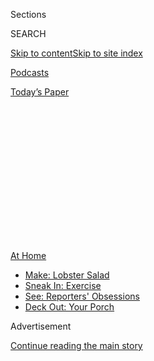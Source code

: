 <div id="app">

<div>

<div>

<div>

<div class="NYTAppHideMasthead css-1q2w90k e1suatyy0">

<div class="section css-ui9rw0 e1suatyy2">

<div class="css-eph4ug er09x8g0">

<div class="css-6n7j50">

</div>

<span class="css-1dv1kvn">Sections</span>

<div class="css-10488qs">

<span class="css-1dv1kvn">SEARCH</span>

</div>

[Skip to content](#site-content)[Skip to site
index](#site-index)

</div>

<div id="masthead-section-label" class="css-1wr3we4 eaxe0e00">

[Podcasts](https://www.nytimes3xbfgragh.onion/spotlight/podcasts)

</div>

<div class="css-10698na e1huz5gh0">

</div>

</div>

<div id="masthead-bar-one" class="section hasLinks css-15hmgas e1csuq9d3">

<div class="css-uqyvli e1csuq9d0">

</div>

<div class="css-1uqjmks e1csuq9d1">

</div>

<div class="css-9e9ivx">

[](https://myaccount.nytimes3xbfgragh.onion/auth/login?response_type=cookie&client_id=vi)

</div>

<div class="css-1bvtpon e1csuq9d2">

[Today’s
Paper](https://www.nytimes3xbfgragh.onion/section/todayspaper)

</div>

</div>

</div>

</div>

<div data-aria-hidden="false">

<div id="site-content" data-role="main">

<div>

<div class="css-1aor85t" style="opacity:0.000000001;z-index:-1;visibility:hidden">

<div class="css-1hqnpie">

<div class="css-epjblv">

<span class="css-17xtcya">[Podcasts](/spotlight/podcasts)</span><span class="css-x15j1o">|</span><span class="css-fwqvlz">Episode
Three: ‘This Is Our School, How Dare
You?’</span>

</div>

<div class="css-k008qs">

<div class="css-1iwv8en">

<span class="css-18z7m18"></span>

<div>

</div>

</div>

<span class="css-1n6z4y">https://nyti.ms/2Dm4RcM</span>

<div class="css-1705lsu">

<div class="css-4xjgmj">

<div class="css-4skfbu" data-role="toolbar" data-aria-label="Social Media Share buttons, Save button, and Comments Panel with current comment count" data-testid="share-tools">

  - 
  - 
  - 
  - 
    
    <div class="css-6n7j50">
    
    </div>

  - 

</div>

</div>

</div>

</div>

</div>

</div>

<div class="css-13pd83m">

<div id="NYT_TOP_BANNER_REGION">

<div>

<div id="maps-athome-menu" class="section css-l08pwh interactive-content interactive-size-medium">

<div class="css-17ih8de interactive-body">

<div class="at-home-nav__innerContainer">

<div class="at-home-nav__title">

[At
Home](https://www.nytimes3xbfgragh.onion/spotlight/at-home?action=click&pgtype=Article&state=default&region=TOP_BANNER&context=at_home_menu)

</div>

  - [Make: Lobster
    Salad](https://www.nytimes3xbfgragh.onion/2020/08/14/dining/lobster-salad-recipe.html?action=click&pgtype=Article&state=default&region=TOP_BANNER&context=at_home_menu)
  - [Sneak In:
    Exercise](https://www.nytimes3xbfgragh.onion/2020/08/15/at-home/coronavirus-at-home-quick-exercises.html?action=click&pgtype=Article&state=default&region=TOP_BANNER&context=at_home_menu)
  - [See: Reporters'
    Obsessions](https://www.nytimes3xbfgragh.onion/interactive/2020/at-home/even-more-reporters-editors-diaries-lists-recommendations.html?action=click&pgtype=Article&state=default&region=TOP_BANNER&context=at_home_menu)
  - [Deck Out: Your
    Porch](https://www.nytimes3xbfgragh.onion/2020/08/15/at-home/coronavirus-fall-patio-furniture.html?action=click&pgtype=Article&state=default&region=TOP_BANNER&context=at_home_menu)

</div>

</div>

</div>

</div>

</div>

</div>

<div id="top-wrapper" class="css-1sy8kpn">

<div id="top-slug" class="css-l9onyx">

Advertisement

</div>

[Continue reading the main
story](#after-top)

<div class="ad top-wrapper" style="text-align:center;height:100%;display:block;min-height:250px">

<div id="top" class="place-ad" data-position="top" data-size-key="top">

</div>

</div>

<div id="after-top">

</div>

</div>

<div>

<div class="css-1g7y0i5 e1drnplw0">

<div class="css-1ceswkc e1drnplw1">

</div>

<div class="css-f2fzwx e1drnplw2">

<div data-aria-labelledby="modal-title" data-role="region">

<div id="modal-title" class="css-mln36k">

transcript

</div>

<div class="css-pbq7ev">

</div>

<span>Back to Nice White
Parents</span>

<div class="css-f6lhej">

<div class="css-1ialerq">

<div class="css-1701swk">

bars

</div>

<div>

<div class="css-1t7yl1y">

0:00/46:55

</div>

<div class="css-og85jy">

\-46:55

</div>

</div>

</div>

</div>

<div class="css-15fbio0">

<div class="css-1p4nyns">

transcript

## Episode Three: ‘This Is Our School, How Dare You?’

### Reported by Chana Joffe-Walt; produced by Julie Snyder; edited by Sarah Koenig, Neil Drumming and Ira Glass; editorial consulting by Eve L. Ewing and Rachel Lissy; and sound mix by Stowe Nelson

#### How white parents can shape a school, even when they aren’t there.

Thursday, August 6th, 2020

</div>

  - announcer  
    “Nice White Parents” is brought to you by Serial Productions, a New
    York Times Company.

chana joffe-walt

I.S. 293 opened in 1968. Renee Flowers was part of the first generation
of students to walk in the door.

renee flowers

And you’re talking about the building on Court Street. I went to school
there. It was nice. And it was brand new. It was nice.

  - chana joffe-walt  
    Were you nervous about going?

  - renee flowers  
    Because all your friends — all your friends from the neighborhood
    was there.

chana joffe-walt

The Gowanus neighborhood where Renee grew up, and still lives — the
housing project’s three blocks away from the school. Renee went to I.S.
293, graduated. And she kept going back to the building to play
handball, to vote, to attend graduations. Renee coaches the neighborhood
drill team, and they’d perform at the school. For years, she’d regularly
go watch the basketball tournament. Renee is in her 60s. She’s just
retired from the post office. The school has been a fixture for most of
her life. She knows every part of the building.

  - renee flowers  
    Actually, if you go in on the Baltic Street entrance, the school
    safety sitting. Then when you walk actually into the building, the
    auditorium is right to your right.

chana joffe-walt

As we we’re talking, she closes her eyes. She can see it.

  - renee flowers  
    Walk up a little more and turn left. And another left, the gym is
    right there. I know exactly where everything is — the cafeteria —

chana joffe-walt

Renee has this stack of old I.S. 293 yearbooks in her apartment — even
the years she wasn’t a student there.

She’ll take the yearbooks out for Gowanus Old Timers Day every August.
Renee is Black. She has never wondered why I.S. 293 is located on Court
Street; why they all had to walk to the edge of the white neighborhood
to get to school. She never heard about the battle over where the
building would be located or the white parents who wanted a fringe
school. Renee just knew the school was theirs. Imani Gayle Gillison told
me the same thing — 293 was ours.

  - imani gayle gillison  
    White folks were going to 29 or somewhere else. I don’t where they
    went really, but they weren’t even at 293. So we didn’t even see
    them.

chana joffe-walt

Imani was very eager to talk about 293, which I found charming because
she didn’t even go there. She says she was one of the only Gowanus kids
whose parents entered a Catholic school, and she’s never forgotten it.
She was so jealous of her brothers, all her friends at I.S. 293. They
called it I.S. or Nathan Hale Junior High School. The kids would all
walk home together in a big group. And Imani remembers seeing them in
their green Nathan Hale sweaters, hearing them sing the Nathan Hale
school song.

  - imani gayle gillison  
    There was a pride in their school. They would sometimes be singing
    it on the way home and stuff.

  - chana joffe-walt  
    Really?

  - imani gayle gillison  
    Yeah.

  - chana joffe-walt  
    Little 10-year-old boys?

  - imani gayle gillison  
    \[LAUGHS\] Yeah, really. That was their anthem. (SINGING) in the
    Continental Army was a soldier of renown. Nathan Hale, his name was
    known to be. He was captured by the British in a lone, lone England
    town, so he died for his own country. So he died for his own country
    to keep his —

chana joffe-walt

From Serial Productions, I’m Chana Joffe-Walt. This is “Nice White
Parents.” We’re telling the story of one public school building to see
if it’s possible to create a school that is equal and integrated. This
episode — what if we dropped the integrated part?

\[music\]

I was talking to an academic recently, a sociologist and writer who
studies education, a Black woman named Eve Ewing. I was telling her what
I was working on. And at some point in the conversation, she asked me,
why are you so obsessed with integration? It threw me. I guess I’m
obsessed with integration because it feels like an obvious goal. It’s
the best way to equalize schools, empirically in terms of test scores
and outcomes. But also, segregation is antithetical to the American
promise — life, liberty. Segregation is anathema to all of that. It’s
caste. But after seeing what happened at SIS, the year the new white
families came in, and after learning about how the school was founded on
a false ideal of integration, how unreliable white families were, how
they paid no attention to the actual voices and needs of families of
color, I don’t know. Why expend energy chasing white people who don’t
actually want to participate or don’t even show up? Maybe it’s better to
set aside integration entirely and focus instead on the kids who do show
up. For decades after it opened, I.S. 293 was largely a segregated
school. There weren’t any white parents pushing their wispy ideas of
integration. The school was pretty much left alone. I’d seen what
happens when nice white parents came inside the building. Was it better
when they stayed out?

To start, I should say that I.S. 293 was not an experiment in Black
self-governance. There were schools like that opening all over the
country — schools founded on the premise that you didn’t need white
families to get a good education. Integration was not the answer. These
schools focused on Black power. They developed afrocentric curricula and
insisted on people of color in leadership positions. I.S. 293 was not
that. It was a pretty average 1970s public school. The principal was
white. The teachers were almost all white. The local community school
board, also white. The kids were Black and brown. There were always some
white kids at 293, but they were a small minority. I wanted to know —
was I.S. 293 a good school back then? There wasn’t much in the official
record — some math and writing scores that weren’t great. But aside from
that, there was curiously little written about the school. Most schools
show up here and there in the archive or in news reports — not 293.
which could mean everything was going just fine. Or it could mean the
school was falling apart. I found names of some I.S. 293 alumni in
Renee’s yearbooks.

  - chana joffe-walt  
    Was it a good school?

  - speaker  
    I don’t really remember. I think I was one of the first ones to wear
    pants.

  - chana joffe-walt  
    You were one of the first girls to wear pants?

  - speaker  
    Yeah, underneath a skirt. \[LAUGHTER\]

chana joffe-walt

The pants have nothing to do with how the school was. It’s just what she
members of this time in her life. She wanted to wear pants. I had a lot
of conversations like this. People had fond memories of I.S. 293. People
had sad memories. But mostly, they had very specific memories.

  - rspeaker  
    Jomar Brandon — yeah, he was like the basketball superstar back
    then. I just thought he was the cutest thing ever.

chana joffe-walt

I heard about the song that was on repeat the summer before 7th grade,
the lighting in the basement, Mr. Barringer, the scary dean, whom
everyone called big head Barringer. One I.S. 293 graduate told me what
she remembered was a teacher who used her long nails to eat pumpkin
seeds in class. I met Sheila Saunders at a barbecue by the Gowanus
Houses. She went to 293, so did all of her siblings, friends, nearly
everyone else at this barbecue.

  - chana joffe-walt  
    Was 293 a good school?

  - sheila saunders  
    293 was — I would say it was good because I had nothing to compare
    it to. That was the local school that we had to go to. So what do we
    use to rate it?

chana joffe-walt

Was I.S. 293 a good school during this period of time? The more I asked
it, I recognized what a modern-day question that is. This is the way we
talk about public schools now — good schools and bad schools. At I.S.
293, there was no school choice. Every neighborhood was zoned to its
designated middle school. Apart from the white families, most everyone
from the community was there — middle class, working class, poor kids,
Black kids, hispanic, dorky, goofy, arty kids. Everyone went. I.S. 293
wasn’t good or bad; it was just school. And then something happened at
I.S. 293. When I was looking through the Board of Ed archives, the year
1984 stood out. It’s the year I.S. 293 starts showing up in the records.
That year, a few parents from the school began asking the district
superintendent for an investigation into the local community school
board. One person, writing on behalf of the 293 Parent Association,
suggests an investigation is critical because the board is planning in
secret to harm the school. The board, this person says, is, quote,
“controlled by people who are out for the real estate interest and
have little regard for minorities.” Another parent writes, they’re
unhappy with the local school board because it has, quote, “ceased to
act in the best interest of our children.” I couldn’t really understand
from the archive exactly what these parents we’re talking about. The
first person I thought to ask was Dolores Hadden Smith. So many 293
alumni mentioned Ms. Smith. Ms. Smith worked at 293 longer than anyone
else I talked to — 42 years.

  - dolores hadden smith  
    Everybody’s name — I knew everybody’s name. They said, Ms. Smith was
    my teacher. And the kids — in the projects would say, Ms. Smith was
    everybody’s teacher. I know them by name. I have their addresses.

chana joffe-walt

She grew up in the neighborhood. Her mom worked at the school, her
sister, her brother.

  - dolores hadden smith  
    I called their parents right from the classroom. Our community, we
    were like one big family.

chana joffe-walt

Ms. Smith told me everything was fine. And then in the ‘80s, they
started messing with us, started messing with who they sent to our
school.

  - dolores hadden smith  
    I can’t say why. It’s just that you noticed it. It was blatant. You
    could see it for yourself. Nobody had to tell you that.

  - chana joffe-walt  
    How could you see it? What made it possible?

  - dolores hadden smith  
    Because the children they were putting in there were
    lower-functioning children. They weren’t at the top, the creme de la
    creme. They wasn’t those children anymore.

chana joffe-walt

There’s a local news article from 1987 where the principal of 293 says
the same thing. He accuses the district of, quote, “skimming off the
high-achieving students from his school,” specifically poaching white
students. Ms. Smith says that just started disappearing.

  - dolores hadden smith  
    And they were offered, behind the curtain, other options that you
    could go to the places that maybe some of the other children weren’t
    afforded the chance to go.

  - chana joffe-walt  
    So there would be options for white kids that seemed like they were
    happening in —

  - dolores hayden-smith  
    Well, I know they offered some of the children positions that they
    could take, as opposed to come into our building. I know the
    Caucasian kids were offered other things. They started encouraging
    them to go other places, as opposed to coming to our school. And
    they’re behind closed doors. And they never come out and just say
    it.

\[music\]

chana joffe-walt

OK. So there was something happening behind closed doors, and the local
community school board was part of it. I took these claims to Norm
Fruchter. He was on the local school board around this time; although, I
figured it was unlikely he’d say, why, yes, we did have a secret plot to
steal 293’s high-achievers and white kids. And yet, that is basically
what he said.

  - norm fruchter  
    There was a lot of trepidation, particularly at the middle school
    level, as to whether white parents would stay.

chana joffe-walt

Norm says white parents had left his district in the 1970s. They left
the public schools entirely or moved out of the city. Black families
were also leaving in large numbers, but the school board was completely
preoccupied by the white flight. Norm says board members saw a decline
in white students as a serious threat.

  - norm fruchter  
    They equated that with school quality. If you lost white students,
    your achievement levels would go down, right? Your schools would be
    less attractive places for teachers to come into because when they
    thought teachers, they thought white teachers and a whole bunch of
    spillover effects would happen — what the graduation rates would
    look like.

chana joffe-walt

Their solution? A gifted program.

  - norm fruchter  
    The district started the program explicitly to maintain a white
    population.

  - chana joffe-walt  
    That was the explicit goal?

  - norm fruchter  
    That was explicit because the unspoken assumption of the
    administration in our district and every district was that if you
    had a gifted program, it would attract white parents.

chana joffe-walt

To get into gifted programs, you had to take a test. Gifted kids would
be taught in separate classrooms. They opened gifted programs in select
elementary schools. And a new gifted program opened in a different
middle school, a school called M.S. 51. This is part of what the people
at I.S. 293 were seeing. Their strongest students were being siphoned
off. White parents, even when they were not inside 293, were beginning
to change the school.

  - norm fruchter  
    Because what you were creating was a predominantly white track
    within the schools, and their kids would get in, no matter what kind
    of testing you used.

\[music\]

Parents who were committed to getting their kids in the gifted program
could do it.

  - chana joffe-walt  
    White parents?

  - norm fruchter  
    Yeah.

  - chana joffe-walt  
    And what about non-white parents who were committed to getting their
    kids into the gifted program?

  - norm fruchter  
    Well, what you had to also deal with there was a fair amount of bias
    in the testing administration.

chana joffe-walt

Norm says there were kids of color who were clearly qualified, but were
not in the gifted program. And he says this was because the questions
were biased, and the people administering the tests were sometimes
biased. He also says parents were hiring their own psychologists to test
their children and paying for test prep. But also, there was another
reason Black and Latino kids were not in the gifted program.

  - nadine jackson  
    I was a nerd — yes. I was an honor student.

chana joffe-walt

Nadine Jackson might have been one of those kids who would have
qualified as gifted. She was a student at I.S. 293, a Black kid from the
Gowanus Projects.

  - nadine jackson  
    I was never absent — math honor roll all the time. I was on the
    dean’s list. I mean, I was that nerdy child. I’ve always wanted to
    be a professional. I’ve always wanted to be someone of importance.

  - chana joffe-walt  
    You’ve always wanted to be someone of importance?

  - nadine jackson  
    Always, always. I wanted to be an actress or a teacher.

chana joffe-walt

Nadine was not kept out of the gifted program because of bias or lack of
test prep. She simply had never heard of the program. She went to the
school everyone else went to. She started seventh grade at I.S. 293 in
1993. And Nadine was eager to jump in — ready to be delivered to
importance with hard work which she put in. Nadine studied computer
technology. She played first clarinet in the band. She played Whitney
Houston, “I Have Nothing” on clarinet over and over. In her first year,
the I.S. 293 band went to perform at another middle school nearby — M.S.
51, the school with the gifted program. When Nadine arrived there, she
walked right into an experience a lot of kids have when they leave their
school and enter a world of wealthier kids.

  - nadine jackson  
    We were amazed at just the way they operate was completely
    different. They had a huge orchestra there. We had a small one here.
    And we were just amazed how they would just outshine us. I mean,
    they have better resources. They have better equipment. They have
    better instruments. Everything was top-notch. And us, it was more
    like second-class hand me downs.

chana joffe-walt

M.S. 51 and I.S. 293 were in the same school district. They were
governed by the same local community school board, and they were a mile
and half away from each other. When I asked Nadine the same question I
had asked previous graduates of I.S. 293, what was the school like, she
described the feeling of being trapped. She told me, it was normal at
293 to have 42 kids in a class. She said teachers came and went
frequently in the middle of the school year. She had six or seven social
studies teachers in one year. I was skeptical about the numbers, but I
looked into it. And all of this seems entirely plausible for those
years. There was a recession. School budgets were decimated. In 1991,
New York City proposed 250 million dollars in educational spending cuts.
In 1992, 600 million. School programs are being cut mid-year; class
sizes ballooned; teachers were moved around, a lot. At the same time,
Nadine’s district was supporting gifted programs, bussing white kids out
of their zoned schools, hiring separate teachers, administering special
tests, running an entirely separate educational track. At M.S. 51, the
gifted middle school, there were not 40 plus kids in a class; there were
30. The school was written up in a book from the 1990s called “New York
City’s Best Public Middle Schools.” It describes the school’s leaders as
masters at developing faculty, talent and enthusiasm. The M.S. 51
principal is quoted saying, “when we started the gifted program, we got
parents who were more involved, more inquisitive.” He then goes on to
say, “the gifted program shifted his whole educational approach. It made
him recognize that children in early adolescence need close contact with
nurturing adults.” And he began to hire teachers who he saw as, quote,
“warm and comforting.” I.S. 293 and M.S. 51 were both public middle
schools. But that day she visited M.S. 51, Nadine felt like this school
— this is the school that’s preparing kids to be someone of
importance.

  - nadine jackson  
    The education system is better.
    
    The way they talked is different. They were so smart. The children
    there, they were taking their Regents at a very early stage.

chana joffe-walt

Regents are state tests kids normally take in high school.

  - nadine jackson  
    Then it’s like, oh, my goodness, the way that students carry
    themselves was different, as if they knew something that we didn’t
    know. Like, they had a secret we didn’t know of. And when were we
    going to find out?

chana joffe-walt

After Nadine’s out at M.S. 51, she says it made her see her own school
differently. I.S. 293, to her, looked like a school for chumps.

  - nadine jackson  
    This is where we all went. That’s what we knew. That’s what our
    parents knew. It really makes you wonder, do we even have a chance?
    You’re tying to figure out who you are. How do I fit in to society?
    Where do I put myself? That was hard. It made me feel dumb in a
    sense. I didn’t know anything.

chana joffe-walt

In the 1980s when the district started grading specialized programs at
other schools, I.S. 293 parents fought back. But Norm Fruchter, the
school board member, told me once the gifted programs were in place,
they were there to stay. The board was serving a constituency of white
parents who believed their kids deserved a program to serve their unique
needs. And he says, those parents wielded tremendous power.

  - norm fruchter  
    There were huge pitch fights in the school board meetings whenever
    we put a resolution on the agenda to change the gifted program. They
    could mobilize 500 people for a meeting. So you could fill an
    elementary school auditorium with gifted program parents, or, as we
    used to say the district, gifted parents, as if somehow the —

  - chana joffe-walt  
    The giftedness got passed up toward them?

  - norm fruchter  
    Yeah. And they called themselves that as well. And one of the many
    things they argued was that it was important to maintain the white
    population in the gifted program in order to have some semblance of
    integration in the schools, and that there were benefits that would
    flow from the gifted program to the rest of the school.

  - chana joffe-walt  
    Who argued that? The parents?

  - norm fruchter  
    Yes.

  - chana joffe-walt  
    The gifted parents?

  - norm fruchter  
    Yeah. Yeah. \[LAUGHS\]

chana joffe-walt

They argued that the gifted program, designed to serve white families,
was actually an integration program, when, in fact, it was a separate
track in the school that kept Black and brown kids from resources from
special programs, which is what segregation was designed to do — to
separate. This was its latest adaptation, and it wasn’t the last. That’s
after the break.

1994, about halfway through I.S. 293’s 60-year history, and here’s where
things stood — 293 did not have any white parents messing with things
inside of the building. But white families in the district were drawing
resources away from I.S. 293 by creating specialty gifted programs in
other schools. I.S. 293 was separate and increasingly unequal. And that
is when Judi Aronson enters the scene — a woman who is not connected to
I.S. 293, but was about to be. History is about to repeat itself.

  - judi aronson  
    My daughter was in third or fourth grade, and I felt that there was
    not a viable middle school for her.

chana joffe-walt

At the same time, Nadine, the nerdy honor roll student was starting
junior high school at 293, Judi had a daughter who was finishing
elementary school. Judi’s daughter was zoned for M.S. 51, the school
with the gifted program, but Judi wasn’t excited about that school.

  - judi aronson  
    It was a big school, very traditional, not a very exciting
    curriculum, fairly segregated because it had a segregated gifted
    program that was mostly white. And then the kids of color were in
    the mainstream at that time. And we wanted something a little
    different. We wanted another option for our kids.

chana joffe-walt

Judi had been a special ed teacher in a public school. Then she left the
classroom and started working at the Teachers Union, the UFT. Later, she
became a school principal and a superintendent. So she’d spent a lot of
time thinking about schools — what makes a school successful. And she’d
begun to imagine what it would look like to build something better.

  - judi aronson  
    I had this idea. I was born in Hungary. And then I lived in Vienna,
    and I grew up in Montreal. And I lived in Brooklyn for the last 46
    years. And we’ve traveled a lot, my husband and I. And I’m a firm
    believer that you learn so much about the world through other
    people, through talking to them through a variety of cultures. So
    the idea behind the school was that kids would have exchanges.

chana joffe-walt

Judi got a group of parents together, a planning committee.

  - judi aronson  
    They wanted something, a school that was diverse, that was
    child-centered, that had a progressive, innovative curriculum,
    small, student-centered, all the buzz words — excellent teachers,
    not a large school where kids would learn a second language, not the
    way they learn it now, but a lot better, where they would learn
    about different cultures, all those ideas.

  - chana joffe-walt  
    How much was diversity a part of it?

  - judi aronson  
    I think it was very, very much a part of it. And I’m thinking of our
    planning committee. I don’t think it was very diverse now looking
    back on it.

  - chana joffe-walt  
    Why did you guys want the school to be diverse? why? was that
    central to what you were doing?

  - judi aronson  
    Well, we all stayed in the city for a reason. And we didn’t want — I
    mean, one of the reasons that we didn’t like 51 is that segregation
    of the gifted kids being all white and the rest of the school being
    children of color. So we want it diverse, and I wanted my kids to
    really be accepting of everyone.

\[music\]

chana joffe-walt

The planning committee put together a 13-page proposal for a new school
called the Brooklyn School for Global Citizenship. The local community
school board approve it; although, somewhere in the process they dropped
the citizenship part — too controversial — and it became the Brooklyn
School for Global Studies. OK. So, why am I telling you about the School
for Global Studies? Because this brand new school needed a building —
the community school board surveyed its options and chose a spot. The
School for Global Studies would be located in the basement of I.S. 293.

  - nadine jackson  
    One day it was like, you’re going to get another school in your
    building. And we were like, how is that possible? Where? How? We
    only have three floors, and it’s barely enough for us.

chana joffe-walt

Nadine was in eighth grade when this happened, September 1994, and she
was not into this idea.

  - nadine jackson  
    You want to put a new school in, and yet you have 43 kids in a
    classroom. Why? How about you make these classrooms a little bit
    smaller and get more teachers in before you put it in new school? I
    mean, I’m a big advocate of let’s fix the problem first before you
    want to add onto things.

chana joffe-walt

An article in the New York Times proclaimed, a miracle of a school
opened its doors this fall in Brooklyn, thanks to determined parents
who’ve created with the new principal called, quote, “the Taj Mahal of
education.” Global Studies had class sizes as small as 18 kids. The
curriculum included trips to museums. The students went outdoors to
learn, measured shadows for math. They dug in soil for science
experiments. The students at 293 saw all of that, as they went about
their days at the not Taj Mahal of education, and they were pissed.

  - nadine jackson  
    You’re in our lunchroom. You’re in our gym. You’re in our school
    yard. And it was like, where did these people come from? Where did
    the school come from? How was this even possible? This is our
    school. This is our neighborhood. How dare you?

chana joffe-walt

Whenever Nadine or the other 293 kids walked by the global studies
classes, they’d make sure to bang on the classroom doors. And the 293
teachers and staff, school security officers, the custodian, the
principal, they didn’t welcome the new school for global cities either.
I heard stories from this time about the staff from Global Studies
asking to put up student work in the hallways and being told by the
long-time 293 custodian, you can’t. That’s a fire hazard. Global Studies
wanted to use the auditorium for a performance — sorry, it’s occupied.
And I heard this story from the Global Studies principal, a guy named
Larry Abrams, who’d been hired to lead what, to him, sounded like such
an exciting new school, and then he showed up to work.

  - larry abrams  
    The first day there — or not the first day, the first week, the two
    school cops came down, put me in handcuffs. I said, what? But they
    were joking. They were going to arrest me because I was taking over
    space in the building.

  - chana joffe-walt  
    \[LAUGHS\]

  - larry abrams  
    \[CHUCKLES\] And now I think about it, it’s pretty funny, but —

  - chana joffe-walt  
    Wait, wait, wait. The school security came down and were like,
    you’re —

  - larry abrams  
    The police department — you’re under arrest. \[LAUGHS\]

  - chana joffe-walt  
    This is like the first week of the school?

  - larry abrams  
    Yeah. I forgot — the first or the second week. I mean, but
    obviously, we weren’t welcomed in the place, and it was going to be
    a battle.

chana joffe-walt

Remember how I said history repeats itself?

  - chana joffe-walt  
    Oh, your kid didn’t go to Global Studies.

  - judi aronson  
    No, no because it took forever.

chana joffe-walt

Judi Aronson did not end up sending her daughter to Global because by
the time it opened, her daughter was already in middle school. When her
younger son was old enough for middle school, a couple of years later,
she didn’t send him either.

  - judi aronson  
    So I sent him to a new small school in Sheepshead Bay.

  - chana joffe-walt  
    Oh, wow. Wait, you sent him to a small school that was not the small
    school that you made.

  - judi aronson  
    No. Not the small school that I made — no.

  - chana joffe-walt  
    So your kids didn’t even get to go to the school that you created.

  - judi aronson  
    No, no. And it had a lot of rough — don’t ask.

  - chana joffe-walt  
    I am going to ask you about that.

  - judi aronson  
    Oh, my god, the school ran into a lot of problems. There were too
    many challenges. The kids were difficult the teachers had issues.
    None of us sent our kids there.

chana joffe-walt

This is not entirely true. I did speak with one parent from the planning
committee who sent her son to Global Studies. Although, she said when
they showed up in September, it looked to her like he was the only white
boy in the school. She said he had a good experience there. Judi decided
what was best for her kids was something else.

\[music\]

In an effort to appease white parents, the school district had once
again made a choice that sidelined 293. White parents had said jump, so
the district jumped. And now they were left trying to fill the school
for Global Studies, a school that had no obvious constituency. Most of
the parents who created it didn’t send their kids, and the neighborhood
kids already had a school — I.S. 293. This meant, to fill Global
Studies, the district had to find kids who weren’t happy at their
schools, or kids whose schools weren’t unhappy with them. Or they had to
bank on families randomly applying to a school they’d never heard of.

  - judi aronson  
    It’s one thing if a student says, I want to go to this school
    because this is what I’m passionate about. OK? But that did not
    happen. So it became a place where they placed kids that were
    difficult. They were challenging — very, very challenging.

  - chana joffe-walt  
    They were acting out when they showed up?

  - judi aronson  
    Yes.

  - chana joffe-walt  
    Well, they were in a school that wasn’t designed for them.

  - judi aronson  
    That’s true, 100% true.

  - chana joffe-walt  
    That had this whole vision that had nothing to do with the kids who
    were there.

  - judi aronson  
    Yeah, Yeah. Yep.

  - chana joffe-walt  
    Did you feel bad about that?

  - judi aronson  
    Yes. I mean, yes. Yes, I did — that we had these great ideas and not
    everything came to fruition. Yes, we opened up a school, but it
    wasn’t exactly everything we thought it would be.

chana joffe-walt

Within six or seven years, most of the original Global Studies staff had
left, including the principal. Within a decade, nobody knew why the
school was called Global Studies in the first place. Global Studies
became a regular segregated public school, which shared a building with
another segregated public school.

\[music\]

In my experience, schools are immune to long-term memory. They get new
principals, new names, a new generation of parents. And they’re
populated by children who have no reason to care about what came before
— clean slate every September. This, I believe, is also what makes it
possible for us to keep repeating the same story. We constantly reset
the clock and move forward. When we look to diagnose the problems of our
public schools, we look at what is in front of us right now. We look
forward. Nobody looks backwards to history. And so the question is not
how do we stop white families from hoarding all the resources. Instead,
the question is, what’s going on with the Black kids? This became the
question driving the next era at I.S. 293, the latest era of school
reform — the mid 1990s right up to today, a time when business people
and American presidents and tech company billionaires committed
themselves to solving the problem of failing public schools. Basically,
it’s everything you’ve heard about schools in the last two decades —
charter schools, No Child Left Behind, and accountability, the
achievement gap, Race to the Top, these were data-driven initiatives.
They assessed the educational landscape and identified schools that were
failing — teachers who were not getting results — children who were not
performing. At I.S. 293, this meant a flurry of new programs that came
and went, sometimes in rapid succession. First, I.S. 293 a grant from
RJR Nabisco to break itself up into small academies — smaller schools
within the building that would focus on different specialties. A
long-time 293 teacher, Carmen Sanchez, told me, after that, everything
just started changing. The staff turnover was dizzying.

  - carmen sanchez  
    All of a sudden, these people appear, and they are going to be the
    directors, not principals, directors of this math academy and
    academy in music.

chana joffe-walt

Ms. Sanchez says one of them came in to run the place, and she opened
her staff meeting by promising to fire everyone.

  - carmen sanchez  
    She lasted maybe nine months. She was gone. People just went — I
    mean, it was amazing. That was just as revolving door of principals
    or directors, and they just left.

  - dolores hadden smith  
    They keep changing over what kind of school you’re in — a science
    program school. Or you’re in a this. What are we, you know?

chana joffe-walt

Ms. Smith, Delores Hadden Smith, was in her third decade working at the
school when this started changing names. They were The Mathematics
Academy, The Academy for Performing and Fine Arts, The School for
Integrated Learning Through the Arts. Teachers left. New staff came in,
new initiatives. They needed to be smaller, more specialized. They
needed more science. They needed a trade. They needed to be a 6 through
12 school, middle and high school. Ms. Smith says this was confusing for
the parents, especially the parents in her community, the Gowanus
community, parents who went to 293 and knew it as 293. Now, they were
asking Ms. Smith, what happened to 293? The School for Integrated
Learning Through the Arts, what’s that mean?

  - dolores hadden smith  
    Well, I’m not sending my child there. I don’t want my child to go to
    a performing arts school. I want my child to go get academics. But
    we gave both. But they made it like it was a tap dance school. And
    they said, I don’t want my kids to go to a tap dance school. I want
    my kids go where they can get an education. Well, they thought we
    wasn’t teaching education because we are performing arts in our
    schools also? That was just a feature, one of the many features that
    we did. But the parents didn’t get it.

chana joffe-walt

By this time, public school admissions allowed more choice about where
parents sent their kids. So some of these local parents started choosing
other schools. 293 was losing students, which meant they were losing
money. A new principal came in — and an assistant principal named Jeff
Chetirko. By that point, 293 had been renamed The School for
International Studies. But not even assistant principal Chetirko knew
why. Prospective parents would ask him, why should I send my kids here?
What does international mean?

  - jeff chetirko  
    So I remember just having this horrible response — would be like,
    oh, yeah, our students come from all over the world, and that’s
    really what it’s about. It’s about our diversity, which is kind of
    bull. But that’s what I would sell because it didn’t sound like we
    really spoke a lot about it in the curriculum. And eventually —

  - chana joffe-walt  
    You did you have students from all over the world, right?

  - jeff chetirko  
    That’s true.

  - chana joffe-walt  
    I mean, you had students from maybe the Caribbean, from Yemen.

  - jeff chetirko  
    Yeah, towards the end, I think we had more from Caribbean. Or if we
    had that one student, we would be like, yeah, they’re from all over
    the world. \[LAUGHS\] You just make stuff up because you’re just
    trying to sell it.

chana joffe-walt

By 2003, SIS had low enrollment and terrible test scores. The state put
it on a failing schools list, the dreaded SURR list, Schools Under
Registration Review. Being on a failing schools list made it harder to
sell the school to prospective families, but it did mean SIS got a chunk
of money to turn things around. They bought new reading programs, an
academic intervention program. They doubled periods for reading and
math. During this time, the leadership was stable — less teacher
turnover. The school was less chaotic. The test scores stabilized. Jeff
Chetirko says they were feeling good about where things were headed.
Still, they had to compete for students. So he hired a marketing firm to
help draw families in.

  - jeff chetirko  
    I remember meeting the guy a couple of times. He had some good
    ideas. I don’t really remember what came out of it. It didn’t. We
    hung up signs outside the door, just tried to have a different look.
    But those banners, I think that came out of it.

chana joffe-walt

He says the marketing idea didn’t attract any local families into the
school. Instead, it attracted the attention of the New York Post, which
found out the school was trying to market itself, as it had been told
to, and wrote a snarky article about it. The headline read, “Lousy
Brooklyn Public School Wants to Hire a Press Agent to Enhance Appeal.”
it goes on to say, quote, “If they build a buzz, the kids will come.
That’s the thinking at a mediocre Brooklyn Public school with grandiose
aspirations.” The article ends with the list of suggested marketing
slogans for the school. It’s mean spirited and racist. Having trouble
with English? So is we. The School for International Studies, the best
six years of your life. Jaguar pride — where you can go from state
champs to state pen. The Jaguars — we score baskets; we just can’t count
them. Jeff says everyone at the school read it. He distinctly remembers
the feeling.

  - jeff chetirko  
    It’s horrible because if you’re publicly going to put us on a SURR
    list, what do you think you’re doing to that school? So now if we
    have to hire somebody to kind of get us off of that, that perception
    of this school’s a failing school, and then to get this newspaper
    article, it just deflates everything. It just really sucks.
    \[LAUGHS\] There’s no other way to say it. You get that pit feeling
    in your stomach. And you’re just like, ugh, what’s going on? Or
    what’s going to happen next? I think everybody is always nervous
    about what happens next. And then afterwards, you just get super
    furious.

chana joffe-walt

Here is what happened next.

  - archived recording  
    Hi. Hi, How are you? I’m OK. You waited patiently. Oh, my god. Yes.

chana joffe-walt

Six years later, I’m standing in a sweaty school gym at a middle school
fair for parents. It’s 2017, two years after that gala thrown by the
French Embassy for SIS. A couple dozen schools are here with information
tables. The table for the school for International Studies is mobbed.
There’s a line of parents waiting to get a chance to talk with someone
from the school. A mother named Anissa is near the very back of the
school.

  - chana joffe-walt  
    What have you heard about the International School?

  - anissa  
    I heard it’s a hot ticket. Everybody wants to get in there.

chana joffe-walt

After 40 years of being neglected, messed with by the school board,
after losing students and losing money, losing the building, being
blamed and publicly mocked, SIS was suddenly the hot ticket, as if
history had been wiped away. Parents asked the SIS admissions director,
can their kids get priority if they have good grades? Extracurriculars?
Does attendance count? They want to know if it helps their chances if
they show up for a tour.

  - archived recording  
    Yes. I open access to tours tomorrow at three o’clock.

chana joffe-walt

They want to know, will you have enough space for all these people?

  - archived recording  
    Oh, I don’t think I’ve got enough space. For next year, we’re only
    accepting 140 sixth graders.

chana joffe-walt

Three years earlier, SIS had 30 sixth graders. What changed? The
admissions director is the same. Most of the staff is the same. The
building is the same. The test scores are still pretty low. There’s an
IB program now in French. But the biggest change between the era of
being ignored and punished and the era of being celebrated and
oversubscribed is that white kids arrived. That’s what’s different, nine
times as many white students.

\[music\]

I.S. 293 was a mostly segregated school for decades. And still, it was
subject to the whims of white parents. Nice white parents shape public
schools even in our absence because public schools are maniacally loyal
to white families even when that loyalty is rarely returned back to the
public schools. Just the very idea of us, the threat of our displeasure,
warps the whole system. So separate is still not equal because the power
sits with white parents no matter where we are in the system. I think
the only way you equalize schools is by recognizing this fact and trying
wherever possible to suppress the power of white parents. Since no one’s
forcing us to give up power. We white parents are going to have to do it
voluntarily. Which, yeah, how’s that going to happen? That’s next time
on “Nice White Parents.”

“Nice White Parents” is produced by Julie Snyder and me, with editing on
this episode from Sarah Koenig and Ira Glass. Neil Drumming is our
Managing Editor. Eve Ewing and Rachel Lissy are our editorial
consultants. Fact-checking and research by Ben Phelan, with additional
research from Lilly Sullivan. Archival research by Rebecca Kent. Music
supervision and mixing by Stowe Nelson, with production help from Aviva
DeKornfeld. Our Director of Operations is Seth Lind. Julie Whitaker is
our Digital Manager. Finance management by Cassie Howley, and Production
management by Frances Swanson. Original music for “Nice White Parents”
is by The Bad Plus, with additional music written and performed by Matt
McGinley. The music you’re hearing right now. is the Nathan Hale trilogy
performed by the Nathan Hale middle school 293 Concert Band. I benefited
from the memories and expertise of many people for this episode: Special
thanks to Charles Jones, Leanna Stiefel, Allison Roda, Ujju Aggarwal,
Clara Hemphill, Steven Schneps, Michael Rebell, Jeffrey Henig, Megan
Thompkins-Strange, Jeffrey Snyder, Dawn Meconi, Maura Walz, Coleen
Mingo, Neil Friedman, Jeff Tripp, Karl Rusnak, Lenny Garcia, Cindy
Black, Arthur Bargonetti, Heather Lewis, Theirry Rafuir, Kevin Davidson
and Afrah Omar.

“Nice White Parents” is produced by Serial Productions, a New York Times
Company.

</div>

</div>

</div>

</div>

<div style="position:absolute;width:0;height:0;visibility:hidden;display:none">

</div>

<div style="width:100%">

<div class="css-197zlhc e1eullfg0" style="background-image:url(https://static01.graylady3jvrrxbe.onion/images/2020/07/21/podcasts/nice-white-parents-album-art/nice-white-parents-album-art-videoFifteenBySeven2610-v2.jpg)">

<div class="css-1hmsypo e1eullfg2">

<div class="css-131hid3 e1eullfg3">

<div class="css-1uhi299 e1eullfg1">

</div>

<div class="css-1tloyb6">

<div class="css-ah35qo ehra6vc0">

[<span class="css-1f76qa2">![Nice White Parents
logo](https://static01.graylady3jvrrxbe.onion/images/2020/07/21/podcasts/nice-white-parents-album-art/nice-white-parents-album-art-square320.jpg)<span>Nice
White
Parents</span></span>](https://www.nytimes3xbfgragh.onion/column/nice-white-parents)

</div>

</div>

<div class="css-1r0dpua e1eullfg4">

<div class="css-wfiq9c edye5kn0">

<div>

# Episode Three: ‘This Is Our School, How Dare You?’

## How white parents can shape a school, even when they aren’t there.

</div>

<span class="css-xpptmx edye5kn4">Reported by Chana Joffe-Walt; produced
by Julie Snyder; edited by Sarah Koenig, Neil Drumming and Ira Glass;
editorial consulting by Eve L. Ewing and Rachel Lissy; and sound mix by
Stowe Nelson</span>

<div class="css-1vd84sn">

<span class="css-16bt4xd">Transcript</span>

</div>

</div>

<div class="css-1g7y0i5 e1drnplw0">

<div class="css-1ceswkc e1drnplw1">

</div>

<div class="css-f2fzwx e1drnplw2">

<div data-aria-labelledby="modal-title" data-role="region">

<div id="modal-title" class="css-mln36k">

transcript

</div>

<div class="css-pbq7ev">

</div>

<span>Back to Nice White
Parents</span>

<div class="css-f6lhej">

<div class="css-1ialerq">

<div class="css-1701swk">

bars

</div>

<div>

<div class="css-1t7yl1y">

0:00/46:55

</div>

<div class="css-og85jy">

\-0:00

</div>

</div>

</div>

</div>

<div class="css-15fbio0">

<div class="css-1p4nyns">

transcript

## Episode Three: ‘This Is Our School, How Dare You?’

### Reported by Chana Joffe-Walt; produced by Julie Snyder; edited by Sarah Koenig, Neil Drumming and Ira Glass; editorial consulting by Eve L. Ewing and Rachel Lissy; and sound mix by Stowe Nelson

#### How white parents can shape a school, even when they aren’t there.

Thursday, August 6th, 2020

</div>

  - announcer  
    “Nice White Parents” is brought to you by Serial Productions, a New
    York Times Company.

chana joffe-walt

I.S. 293 opened in 1968. Renee Flowers was part of the first generation
of students to walk in the door.

renee flowers

And you’re talking about the building on Court Street. I went to school
there. It was nice. And it was brand new. It was nice.

  - chana joffe-walt  
    Were you nervous about going?

  - renee flowers  
    Because all your friends — all your friends from the neighborhood
    was there.

chana joffe-walt

The Gowanus neighborhood where Renee grew up, and still lives — the
housing project’s three blocks away from the school. Renee went to I.S.
293, graduated. And she kept going back to the building to play
handball, to vote, to attend graduations. Renee coaches the neighborhood
drill team, and they’d perform at the school. For years, she’d regularly
go watch the basketball tournament. Renee is in her 60s. She’s just
retired from the post office. The school has been a fixture for most of
her life. She knows every part of the building.

  - renee flowers  
    Actually, if you go in on the Baltic Street entrance, the school
    safety sitting. Then when you walk actually into the building, the
    auditorium is right to your right.

chana joffe-walt

As we we’re talking, she closes her eyes. She can see it.

  - renee flowers  
    Walk up a little more and turn left. And another left, the gym is
    right there. I know exactly where everything is — the cafeteria —

chana joffe-walt

Renee has this stack of old I.S. 293 yearbooks in her apartment — even
the years she wasn’t a student there.

She’ll take the yearbooks out for Gowanus Old Timers Day every August.
Renee is Black. She has never wondered why I.S. 293 is located on Court
Street; why they all had to walk to the edge of the white neighborhood
to get to school. She never heard about the battle over where the
building would be located or the white parents who wanted a fringe
school. Renee just knew the school was theirs. Imani Gayle Gillison told
me the same thing — 293 was ours.

  - imani gayle gillison  
    White folks were going to 29 or somewhere else. I don’t where they
    went really, but they weren’t even at 293. So we didn’t even see
    them.

chana joffe-walt

Imani was very eager to talk about 293, which I found charming because
she didn’t even go there. She says she was one of the only Gowanus kids
whose parents entered a Catholic school, and she’s never forgotten it.
She was so jealous of her brothers, all her friends at I.S. 293. They
called it I.S. or Nathan Hale Junior High School. The kids would all
walk home together in a big group. And Imani remembers seeing them in
their green Nathan Hale sweaters, hearing them sing the Nathan Hale
school song.

  - imani gayle gillison  
    There was a pride in their school. They would sometimes be singing
    it on the way home and stuff.

  - chana joffe-walt  
    Really?

  - imani gayle gillison  
    Yeah.

  - chana joffe-walt  
    Little 10-year-old boys?

  - imani gayle gillison  
    \[LAUGHS\] Yeah, really. That was their anthem. (SINGING) in the
    Continental Army was a soldier of renown. Nathan Hale, his name was
    known to be. He was captured by the British in a lone, lone England
    town, so he died for his own country. So he died for his own country
    to keep his —

chana joffe-walt

From Serial Productions, I’m Chana Joffe-Walt. This is “Nice White
Parents.” We’re telling the story of one public school building to see
if it’s possible to create a school that is equal and integrated. This
episode — what if we dropped the integrated part?

\[music\]

I was talking to an academic recently, a sociologist and writer who
studies education, a Black woman named Eve Ewing. I was telling her what
I was working on. And at some point in the conversation, she asked me,
why are you so obsessed with integration? It threw me. I guess I’m
obsessed with integration because it feels like an obvious goal. It’s
the best way to equalize schools, empirically in terms of test scores
and outcomes. But also, segregation is antithetical to the American
promise — life, liberty. Segregation is anathema to all of that. It’s
caste. But after seeing what happened at SIS, the year the new white
families came in, and after learning about how the school was founded on
a false ideal of integration, how unreliable white families were, how
they paid no attention to the actual voices and needs of families of
color, I don’t know. Why expend energy chasing white people who don’t
actually want to participate or don’t even show up? Maybe it’s better to
set aside integration entirely and focus instead on the kids who do show
up. For decades after it opened, I.S. 293 was largely a segregated
school. There weren’t any white parents pushing their wispy ideas of
integration. The school was pretty much left alone. I’d seen what
happens when nice white parents came inside the building. Was it better
when they stayed out?

To start, I should say that I.S. 293 was not an experiment in Black
self-governance. There were schools like that opening all over the
country — schools founded on the premise that you didn’t need white
families to get a good education. Integration was not the answer. These
schools focused on Black power. They developed afrocentric curricula and
insisted on people of color in leadership positions. I.S. 293 was not
that. It was a pretty average 1970s public school. The principal was
white. The teachers were almost all white. The local community school
board, also white. The kids were Black and brown. There were always some
white kids at 293, but they were a small minority. I wanted to know —
was I.S. 293 a good school back then? There wasn’t much in the official
record — some math and writing scores that weren’t great. But aside from
that, there was curiously little written about the school. Most schools
show up here and there in the archive or in news reports — not 293.
which could mean everything was going just fine. Or it could mean the
school was falling apart. I found names of some I.S. 293 alumni in
Renee’s yearbooks.

  - chana joffe-walt  
    Was it a good school?

  - speaker  
    I don’t really remember. I think I was one of the first ones to wear
    pants.

  - chana joffe-walt  
    You were one of the first girls to wear pants?

  - speaker  
    Yeah, underneath a skirt. \[LAUGHTER\]

chana joffe-walt

The pants have nothing to do with how the school was. It’s just what she
members of this time in her life. She wanted to wear pants. I had a lot
of conversations like this. People had fond memories of I.S. 293. People
had sad memories. But mostly, they had very specific memories.

  - rspeaker  
    Jomar Brandon — yeah, he was like the basketball superstar back
    then. I just thought he was the cutest thing ever.

chana joffe-walt

I heard about the song that was on repeat the summer before 7th grade,
the lighting in the basement, Mr. Barringer, the scary dean, whom
everyone called big head Barringer. One I.S. 293 graduate told me what
she remembered was a teacher who used her long nails to eat pumpkin
seeds in class. I met Sheila Saunders at a barbecue by the Gowanus
Houses. She went to 293, so did all of her siblings, friends, nearly
everyone else at this barbecue.

  - chana joffe-walt  
    Was 293 a good school?

  - sheila saunders  
    293 was — I would say it was good because I had nothing to compare
    it to. That was the local school that we had to go to. So what do we
    use to rate it?

chana joffe-walt

Was I.S. 293 a good school during this period of time? The more I asked
it, I recognized what a modern-day question that is. This is the way we
talk about public schools now — good schools and bad schools. At I.S.
293, there was no school choice. Every neighborhood was zoned to its
designated middle school. Apart from the white families, most everyone
from the community was there — middle class, working class, poor kids,
Black kids, hispanic, dorky, goofy, arty kids. Everyone went. I.S. 293
wasn’t good or bad; it was just school. And then something happened at
I.S. 293. When I was looking through the Board of Ed archives, the year
1984 stood out. It’s the year I.S. 293 starts showing up in the records.
That year, a few parents from the school began asking the district
superintendent for an investigation into the local community school
board. One person, writing on behalf of the 293 Parent Association,
suggests an investigation is critical because the board is planning in
secret to harm the school. The board, this person says, is, quote,
“controlled by people who are out for the real estate interest and
have little regard for minorities.” Another parent writes, they’re
unhappy with the local school board because it has, quote, “ceased to
act in the best interest of our children.” I couldn’t really understand
from the archive exactly what these parents we’re talking about. The
first person I thought to ask was Dolores Hadden Smith. So many 293
alumni mentioned Ms. Smith. Ms. Smith worked at 293 longer than anyone
else I talked to — 42 years.

  - dolores hadden smith  
    Everybody’s name — I knew everybody’s name. They said, Ms. Smith was
    my teacher. And the kids — in the projects would say, Ms. Smith was
    everybody’s teacher. I know them by name. I have their addresses.

chana joffe-walt

She grew up in the neighborhood. Her mom worked at the school, her
sister, her brother.

  - dolores hadden smith  
    I called their parents right from the classroom. Our community, we
    were like one big family.

chana joffe-walt

Ms. Smith told me everything was fine. And then in the ‘80s, they
started messing with us, started messing with who they sent to our
school.

  - dolores hadden smith  
    I can’t say why. It’s just that you noticed it. It was blatant. You
    could see it for yourself. Nobody had to tell you that.

  - chana joffe-walt  
    How could you see it? What made it possible?

  - dolores hadden smith  
    Because the children they were putting in there were
    lower-functioning children. They weren’t at the top, the creme de la
    creme. They wasn’t those children anymore.

chana joffe-walt

There’s a local news article from 1987 where the principal of 293 says
the same thing. He accuses the district of, quote, “skimming off the
high-achieving students from his school,” specifically poaching white
students. Ms. Smith says that just started disappearing.

  - dolores hadden smith  
    And they were offered, behind the curtain, other options that you
    could go to the places that maybe some of the other children weren’t
    afforded the chance to go.

  - chana joffe-walt  
    So there would be options for white kids that seemed like they were
    happening in —

  - dolores hayden-smith  
    Well, I know they offered some of the children positions that they
    could take, as opposed to come into our building. I know the
    Caucasian kids were offered other things. They started encouraging
    them to go other places, as opposed to coming to our school. And
    they’re behind closed doors. And they never come out and just say
    it.

\[music\]

chana joffe-walt

OK. So there was something happening behind closed doors, and the local
community school board was part of it. I took these claims to Norm
Fruchter. He was on the local school board around this time; although, I
figured it was unlikely he’d say, why, yes, we did have a secret plot to
steal 293’s high-achievers and white kids. And yet, that is basically
what he said.

  - norm fruchter  
    There was a lot of trepidation, particularly at the middle school
    level, as to whether white parents would stay.

chana joffe-walt

Norm says white parents had left his district in the 1970s. They left
the public schools entirely or moved out of the city. Black families
were also leaving in large numbers, but the school board was completely
preoccupied by the white flight. Norm says board members saw a decline
in white students as a serious threat.

  - norm fruchter  
    They equated that with school quality. If you lost white students,
    your achievement levels would go down, right? Your schools would be
    less attractive places for teachers to come into because when they
    thought teachers, they thought white teachers and a whole bunch of
    spillover effects would happen — what the graduation rates would
    look like.

chana joffe-walt

Their solution? A gifted program.

  - norm fruchter  
    The district started the program explicitly to maintain a white
    population.

  - chana joffe-walt  
    That was the explicit goal?

  - norm fruchter  
    That was explicit because the unspoken assumption of the
    administration in our district and every district was that if you
    had a gifted program, it would attract white parents.

chana joffe-walt

To get into gifted programs, you had to take a test. Gifted kids would
be taught in separate classrooms. They opened gifted programs in select
elementary schools. And a new gifted program opened in a different
middle school, a school called M.S. 51. This is part of what the people
at I.S. 293 were seeing. Their strongest students were being siphoned
off. White parents, even when they were not inside 293, were beginning
to change the school.

  - norm fruchter  
    Because what you were creating was a predominantly white track
    within the schools, and their kids would get in, no matter what kind
    of testing you used.

\[music\]

Parents who were committed to getting their kids in the gifted program
could do it.

  - chana joffe-walt  
    White parents?

  - norm fruchter  
    Yeah.

  - chana joffe-walt  
    And what about non-white parents who were committed to getting their
    kids into the gifted program?

  - norm fruchter  
    Well, what you had to also deal with there was a fair amount of bias
    in the testing administration.

chana joffe-walt

Norm says there were kids of color who were clearly qualified, but were
not in the gifted program. And he says this was because the questions
were biased, and the people administering the tests were sometimes
biased. He also says parents were hiring their own psychologists to test
their children and paying for test prep. But also, there was another
reason Black and Latino kids were not in the gifted program.

  - nadine jackson  
    I was a nerd — yes. I was an honor student.

chana joffe-walt

Nadine Jackson might have been one of those kids who would have
qualified as gifted. She was a student at I.S. 293, a Black kid from the
Gowanus Projects.

  - nadine jackson  
    I was never absent — math honor roll all the time. I was on the
    dean’s list. I mean, I was that nerdy child. I’ve always wanted to
    be a professional. I’ve always wanted to be someone of importance.

  - chana joffe-walt  
    You’ve always wanted to be someone of importance?

  - nadine jackson  
    Always, always. I wanted to be an actress or a teacher.

chana joffe-walt

Nadine was not kept out of the gifted program because of bias or lack of
test prep. She simply had never heard of the program. She went to the
school everyone else went to. She started seventh grade at I.S. 293 in
1993. And Nadine was eager to jump in — ready to be delivered to
importance with hard work which she put in. Nadine studied computer
technology. She played first clarinet in the band. She played Whitney
Houston, “I Have Nothing” on clarinet over and over. In her first year,
the I.S. 293 band went to perform at another middle school nearby — M.S.
51, the school with the gifted program. When Nadine arrived there, she
walked right into an experience a lot of kids have when they leave their
school and enter a world of wealthier kids.

  - nadine jackson  
    We were amazed at just the way they operate was completely
    different. They had a huge orchestra there. We had a small one here.
    And we were just amazed how they would just outshine us. I mean,
    they have better resources. They have better equipment. They have
    better instruments. Everything was top-notch. And us, it was more
    like second-class hand me downs.

chana joffe-walt

M.S. 51 and I.S. 293 were in the same school district. They were
governed by the same local community school board, and they were a mile
and half away from each other. When I asked Nadine the same question I
had asked previous graduates of I.S. 293, what was the school like, she
described the feeling of being trapped. She told me, it was normal at
293 to have 42 kids in a class. She said teachers came and went
frequently in the middle of the school year. She had six or seven social
studies teachers in one year. I was skeptical about the numbers, but I
looked into it. And all of this seems entirely plausible for those
years. There was a recession. School budgets were decimated. In 1991,
New York City proposed 250 million dollars in educational spending cuts.
In 1992, 600 million. School programs are being cut mid-year; class
sizes ballooned; teachers were moved around, a lot. At the same time,
Nadine’s district was supporting gifted programs, bussing white kids out
of their zoned schools, hiring separate teachers, administering special
tests, running an entirely separate educational track. At M.S. 51, the
gifted middle school, there were not 40 plus kids in a class; there were
30. The school was written up in a book from the 1990s called “New York
City’s Best Public Middle Schools.” It describes the school’s leaders as
masters at developing faculty, talent and enthusiasm. The M.S. 51
principal is quoted saying, “when we started the gifted program, we got
parents who were more involved, more inquisitive.” He then goes on to
say, “the gifted program shifted his whole educational approach. It made
him recognize that children in early adolescence need close contact with
nurturing adults.” And he began to hire teachers who he saw as, quote,
“warm and comforting.” I.S. 293 and M.S. 51 were both public middle
schools. But that day she visited M.S. 51, Nadine felt like this school
— this is the school that’s preparing kids to be someone of
importance.

  - nadine jackson  
    The education system is better.
    
    The way they talked is different. They were so smart. The children
    there, they were taking their Regents at a very early stage.

chana joffe-walt

Regents are state tests kids normally take in high school.

  - nadine jackson  
    Then it’s like, oh, my goodness, the way that students carry
    themselves was different, as if they knew something that we didn’t
    know. Like, they had a secret we didn’t know of. And when were we
    going to find out?

chana joffe-walt

After Nadine’s out at M.S. 51, she says it made her see her own school
differently. I.S. 293, to her, looked like a school for chumps.

  - nadine jackson  
    This is where we all went. That’s what we knew. That’s what our
    parents knew. It really makes you wonder, do we even have a chance?
    You’re tying to figure out who you are. How do I fit in to society?
    Where do I put myself? That was hard. It made me feel dumb in a
    sense. I didn’t know anything.

chana joffe-walt

In the 1980s when the district started grading specialized programs at
other schools, I.S. 293 parents fought back. But Norm Fruchter, the
school board member, told me once the gifted programs were in place,
they were there to stay. The board was serving a constituency of white
parents who believed their kids deserved a program to serve their unique
needs. And he says, those parents wielded tremendous power.

  - norm fruchter  
    There were huge pitch fights in the school board meetings whenever
    we put a resolution on the agenda to change the gifted program. They
    could mobilize 500 people for a meeting. So you could fill an
    elementary school auditorium with gifted program parents, or, as we
    used to say the district, gifted parents, as if somehow the —

  - chana joffe-walt  
    The giftedness got passed up toward them?

  - norm fruchter  
    Yeah. And they called themselves that as well. And one of the many
    things they argued was that it was important to maintain the white
    population in the gifted program in order to have some semblance of
    integration in the schools, and that there were benefits that would
    flow from the gifted program to the rest of the school.

  - chana joffe-walt  
    Who argued that? The parents?

  - norm fruchter  
    Yes.

  - chana joffe-walt  
    The gifted parents?

  - norm fruchter  
    Yeah. Yeah. \[LAUGHS\]

chana joffe-walt

They argued that the gifted program, designed to serve white families,
was actually an integration program, when, in fact, it was a separate
track in the school that kept Black and brown kids from resources from
special programs, which is what segregation was designed to do — to
separate. This was its latest adaptation, and it wasn’t the last. That’s
after the break.

1994, about halfway through I.S. 293’s 60-year history, and here’s where
things stood — 293 did not have any white parents messing with things
inside of the building. But white families in the district were drawing
resources away from I.S. 293 by creating specialty gifted programs in
other schools. I.S. 293 was separate and increasingly unequal. And that
is when Judi Aronson enters the scene — a woman who is not connected to
I.S. 293, but was about to be. History is about to repeat itself.

  - judi aronson  
    My daughter was in third or fourth grade, and I felt that there was
    not a viable middle school for her.

chana joffe-walt

At the same time, Nadine, the nerdy honor roll student was starting
junior high school at 293, Judi had a daughter who was finishing
elementary school. Judi’s daughter was zoned for M.S. 51, the school
with the gifted program, but Judi wasn’t excited about that school.

  - judi aronson  
    It was a big school, very traditional, not a very exciting
    curriculum, fairly segregated because it had a segregated gifted
    program that was mostly white. And then the kids of color were in
    the mainstream at that time. And we wanted something a little
    different. We wanted another option for our kids.

chana joffe-walt

Judi had been a special ed teacher in a public school. Then she left the
classroom and started working at the Teachers Union, the UFT. Later, she
became a school principal and a superintendent. So she’d spent a lot of
time thinking about schools — what makes a school successful. And she’d
begun to imagine what it would look like to build something better.

  - judi aronson  
    I had this idea. I was born in Hungary. And then I lived in Vienna,
    and I grew up in Montreal. And I lived in Brooklyn for the last 46
    years. And we’ve traveled a lot, my husband and I. And I’m a firm
    believer that you learn so much about the world through other
    people, through talking to them through a variety of cultures. So
    the idea behind the school was that kids would have exchanges.

chana joffe-walt

Judi got a group of parents together, a planning committee.

  - judi aronson  
    They wanted something, a school that was diverse, that was
    child-centered, that had a progressive, innovative curriculum,
    small, student-centered, all the buzz words — excellent teachers,
    not a large school where kids would learn a second language, not the
    way they learn it now, but a lot better, where they would learn
    about different cultures, all those ideas.

  - chana joffe-walt  
    How much was diversity a part of it?

  - judi aronson  
    I think it was very, very much a part of it. And I’m thinking of our
    planning committee. I don’t think it was very diverse now looking
    back on it.

  - chana joffe-walt  
    Why did you guys want the school to be diverse? why? was that
    central to what you were doing?

  - judi aronson  
    Well, we all stayed in the city for a reason. And we didn’t want — I
    mean, one of the reasons that we didn’t like 51 is that segregation
    of the gifted kids being all white and the rest of the school being
    children of color. So we want it diverse, and I wanted my kids to
    really be accepting of everyone.

\[music\]

chana joffe-walt

The planning committee put together a 13-page proposal for a new school
called the Brooklyn School for Global Citizenship. The local community
school board approve it; although, somewhere in the process they dropped
the citizenship part — too controversial — and it became the Brooklyn
School for Global Studies. OK. So, why am I telling you about the School
for Global Studies? Because this brand new school needed a building —
the community school board surveyed its options and chose a spot. The
School for Global Studies would be located in the basement of I.S. 293.

  - nadine jackson  
    One day it was like, you’re going to get another school in your
    building. And we were like, how is that possible? Where? How? We
    only have three floors, and it’s barely enough for us.

chana joffe-walt

Nadine was in eighth grade when this happened, September 1994, and she
was not into this idea.

  - nadine jackson  
    You want to put a new school in, and yet you have 43 kids in a
    classroom. Why? How about you make these classrooms a little bit
    smaller and get more teachers in before you put it in new school? I
    mean, I’m a big advocate of let’s fix the problem first before you
    want to add onto things.

chana joffe-walt

An article in the New York Times proclaimed, a miracle of a school
opened its doors this fall in Brooklyn, thanks to determined parents
who’ve created with the new principal called, quote, “the Taj Mahal of
education.” Global Studies had class sizes as small as 18 kids. The
curriculum included trips to museums. The students went outdoors to
learn, measured shadows for math. They dug in soil for science
experiments. The students at 293 saw all of that, as they went about
their days at the not Taj Mahal of education, and they were pissed.

  - nadine jackson  
    You’re in our lunchroom. You’re in our gym. You’re in our school
    yard. And it was like, where did these people come from? Where did
    the school come from? How was this even possible? This is our
    school. This is our neighborhood. How dare you?

chana joffe-walt

Whenever Nadine or the other 293 kids walked by the global studies
classes, they’d make sure to bang on the classroom doors. And the 293
teachers and staff, school security officers, the custodian, the
principal, they didn’t welcome the new school for global cities either.
I heard stories from this time about the staff from Global Studies
asking to put up student work in the hallways and being told by the
long-time 293 custodian, you can’t. That’s a fire hazard. Global Studies
wanted to use the auditorium for a performance — sorry, it’s occupied.
And I heard this story from the Global Studies principal, a guy named
Larry Abrams, who’d been hired to lead what, to him, sounded like such
an exciting new school, and then he showed up to work.

  - larry abrams  
    The first day there — or not the first day, the first week, the two
    school cops came down, put me in handcuffs. I said, what? But they
    were joking. They were going to arrest me because I was taking over
    space in the building.

  - chana joffe-walt  
    \[LAUGHS\]

  - larry abrams  
    \[CHUCKLES\] And now I think about it, it’s pretty funny, but —

  - chana joffe-walt  
    Wait, wait, wait. The school security came down and were like,
    you’re —

  - larry abrams  
    The police department — you’re under arrest. \[LAUGHS\]

  - chana joffe-walt  
    This is like the first week of the school?

  - larry abrams  
    Yeah. I forgot — the first or the second week. I mean, but
    obviously, we weren’t welcomed in the place, and it was going to be
    a battle.

chana joffe-walt

Remember how I said history repeats itself?

  - chana joffe-walt  
    Oh, your kid didn’t go to Global Studies.

  - judi aronson  
    No, no because it took forever.

chana joffe-walt

Judi Aronson did not end up sending her daughter to Global because by
the time it opened, her daughter was already in middle school. When her
younger son was old enough for middle school, a couple of years later,
she didn’t send him either.

  - judi aronson  
    So I sent him to a new small school in Sheepshead Bay.

  - chana joffe-walt  
    Oh, wow. Wait, you sent him to a small school that was not the small
    school that you made.

  - judi aronson  
    No. Not the small school that I made — no.

  - chana joffe-walt  
    So your kids didn’t even get to go to the school that you created.

  - judi aronson  
    No, no. And it had a lot of rough — don’t ask.

  - chana joffe-walt  
    I am going to ask you about that.

  - judi aronson  
    Oh, my god, the school ran into a lot of problems. There were too
    many challenges. The kids were difficult the teachers had issues.
    None of us sent our kids there.

chana joffe-walt

This is not entirely true. I did speak with one parent from the planning
committee who sent her son to Global Studies. Although, she said when
they showed up in September, it looked to her like he was the only white
boy in the school. She said he had a good experience there. Judi decided
what was best for her kids was something else.

\[music\]

In an effort to appease white parents, the school district had once
again made a choice that sidelined 293. White parents had said jump, so
the district jumped. And now they were left trying to fill the school
for Global Studies, a school that had no obvious constituency. Most of
the parents who created it didn’t send their kids, and the neighborhood
kids already had a school — I.S. 293. This meant, to fill Global
Studies, the district had to find kids who weren’t happy at their
schools, or kids whose schools weren’t unhappy with them. Or they had to
bank on families randomly applying to a school they’d never heard of.

  - judi aronson  
    It’s one thing if a student says, I want to go to this school
    because this is what I’m passionate about. OK? But that did not
    happen. So it became a place where they placed kids that were
    difficult. They were challenging — very, very challenging.

  - chana joffe-walt  
    They were acting out when they showed up?

  - judi aronson  
    Yes.

  - chana joffe-walt  
    Well, they were in a school that wasn’t designed for them.

  - judi aronson  
    That’s true, 100% true.

  - chana joffe-walt  
    That had this whole vision that had nothing to do with the kids who
    were there.

  - judi aronson  
    Yeah, Yeah. Yep.

  - chana joffe-walt  
    Did you feel bad about that?

  - judi aronson  
    Yes. I mean, yes. Yes, I did — that we had these great ideas and not
    everything came to fruition. Yes, we opened up a school, but it
    wasn’t exactly everything we thought it would be.

chana joffe-walt

Within six or seven years, most of the original Global Studies staff had
left, including the principal. Within a decade, nobody knew why the
school was called Global Studies in the first place. Global Studies
became a regular segregated public school, which shared a building with
another segregated public school.

\[music\]

In my experience, schools are immune to long-term memory. They get new
principals, new names, a new generation of parents. And they’re
populated by children who have no reason to care about what came before
— clean slate every September. This, I believe, is also what makes it
possible for us to keep repeating the same story. We constantly reset
the clock and move forward. When we look to diagnose the problems of our
public schools, we look at what is in front of us right now. We look
forward. Nobody looks backwards to history. And so the question is not
how do we stop white families from hoarding all the resources. Instead,
the question is, what’s going on with the Black kids? This became the
question driving the next era at I.S. 293, the latest era of school
reform — the mid 1990s right up to today, a time when business people
and American presidents and tech company billionaires committed
themselves to solving the problem of failing public schools. Basically,
it’s everything you’ve heard about schools in the last two decades —
charter schools, No Child Left Behind, and accountability, the
achievement gap, Race to the Top, these were data-driven initiatives.
They assessed the educational landscape and identified schools that were
failing — teachers who were not getting results — children who were not
performing. At I.S. 293, this meant a flurry of new programs that came
and went, sometimes in rapid succession. First, I.S. 293 a grant from
RJR Nabisco to break itself up into small academies — smaller schools
within the building that would focus on different specialties. A
long-time 293 teacher, Carmen Sanchez, told me, after that, everything
just started changing. The staff turnover was dizzying.

  - carmen sanchez  
    All of a sudden, these people appear, and they are going to be the
    directors, not principals, directors of this math academy and
    academy in music.

chana joffe-walt

Ms. Sanchez says one of them came in to run the place, and she opened
her staff meeting by promising to fire everyone.

  - carmen sanchez  
    She lasted maybe nine months. She was gone. People just went — I
    mean, it was amazing. That was just as revolving door of principals
    or directors, and they just left.

  - dolores hadden smith  
    They keep changing over what kind of school you’re in — a science
    program school. Or you’re in a this. What are we, you know?

chana joffe-walt

Ms. Smith, Delores Hadden Smith, was in her third decade working at the
school when this started changing names. They were The Mathematics
Academy, The Academy for Performing and Fine Arts, The School for
Integrated Learning Through the Arts. Teachers left. New staff came in,
new initiatives. They needed to be smaller, more specialized. They
needed more science. They needed a trade. They needed to be a 6 through
12 school, middle and high school. Ms. Smith says this was confusing for
the parents, especially the parents in her community, the Gowanus
community, parents who went to 293 and knew it as 293. Now, they were
asking Ms. Smith, what happened to 293? The School for Integrated
Learning Through the Arts, what’s that mean?

  - dolores hadden smith  
    Well, I’m not sending my child there. I don’t want my child to go to
    a performing arts school. I want my child to go get academics. But
    we gave both. But they made it like it was a tap dance school. And
    they said, I don’t want my kids to go to a tap dance school. I want
    my kids go where they can get an education. Well, they thought we
    wasn’t teaching education because we are performing arts in our
    schools also? That was just a feature, one of the many features that
    we did. But the parents didn’t get it.

chana joffe-walt

By this time, public school admissions allowed more choice about where
parents sent their kids. So some of these local parents started choosing
other schools. 293 was losing students, which meant they were losing
money. A new principal came in — and an assistant principal named Jeff
Chetirko. By that point, 293 had been renamed The School for
International Studies. But not even assistant principal Chetirko knew
why. Prospective parents would ask him, why should I send my kids here?
What does international mean?

  - jeff chetirko  
    So I remember just having this horrible response — would be like,
    oh, yeah, our students come from all over the world, and that’s
    really what it’s about. It’s about our diversity, which is kind of
    bull. But that’s what I would sell because it didn’t sound like we
    really spoke a lot about it in the curriculum. And eventually —

  - chana joffe-walt  
    You did you have students from all over the world, right?

  - jeff chetirko  
    That’s true.

  - chana joffe-walt  
    I mean, you had students from maybe the Caribbean, from Yemen.

  - jeff chetirko  
    Yeah, towards the end, I think we had more from Caribbean. Or if we
    had that one student, we would be like, yeah, they’re from all over
    the world. \[LAUGHS\] You just make stuff up because you’re just
    trying to sell it.

chana joffe-walt

By 2003, SIS had low enrollment and terrible test scores. The state put
it on a failing schools list, the dreaded SURR list, Schools Under
Registration Review. Being on a failing schools list made it harder to
sell the school to prospective families, but it did mean SIS got a chunk
of money to turn things around. They bought new reading programs, an
academic intervention program. They doubled periods for reading and
math. During this time, the leadership was stable — less teacher
turnover. The school was less chaotic. The test scores stabilized. Jeff
Chetirko says they were feeling good about where things were headed.
Still, they had to compete for students. So he hired a marketing firm to
help draw families in.

  - jeff chetirko  
    I remember meeting the guy a couple of times. He had some good
    ideas. I don’t really remember what came out of it. It didn’t. We
    hung up signs outside the door, just tried to have a different look.
    But those banners, I think that came out of it.

chana joffe-walt

He says the marketing idea didn’t attract any local families into the
school. Instead, it attracted the attention of the New York Post, which
found out the school was trying to market itself, as it had been told
to, and wrote a snarky article about it. The headline read, “Lousy
Brooklyn Public School Wants to Hire a Press Agent to Enhance Appeal.”
it goes on to say, quote, “If they build a buzz, the kids will come.
That’s the thinking at a mediocre Brooklyn Public school with grandiose
aspirations.” The article ends with the list of suggested marketing
slogans for the school. It’s mean spirited and racist. Having trouble
with English? So is we. The School for International Studies, the best
six years of your life. Jaguar pride — where you can go from state
champs to state pen. The Jaguars — we score baskets; we just can’t count
them. Jeff says everyone at the school read it. He distinctly remembers
the feeling.

  - jeff chetirko  
    It’s horrible because if you’re publicly going to put us on a SURR
    list, what do you think you’re doing to that school? So now if we
    have to hire somebody to kind of get us off of that, that perception
    of this school’s a failing school, and then to get this newspaper
    article, it just deflates everything. It just really sucks.
    \[LAUGHS\] There’s no other way to say it. You get that pit feeling
    in your stomach. And you’re just like, ugh, what’s going on? Or
    what’s going to happen next? I think everybody is always nervous
    about what happens next. And then afterwards, you just get super
    furious.

chana joffe-walt

Here is what happened next.

  - archived recording  
    Hi. Hi, How are you? I’m OK. You waited patiently. Oh, my god. Yes.

chana joffe-walt

Six years later, I’m standing in a sweaty school gym at a middle school
fair for parents. It’s 2017, two years after that gala thrown by the
French Embassy for SIS. A couple dozen schools are here with information
tables. The table for the school for International Studies is mobbed.
There’s a line of parents waiting to get a chance to talk with someone
from the school. A mother named Anissa is near the very back of the
school.

  - chana joffe-walt  
    What have you heard about the International School?

  - anissa  
    I heard it’s a hot ticket. Everybody wants to get in there.

chana joffe-walt

After 40 years of being neglected, messed with by the school board,
after losing students and losing money, losing the building, being
blamed and publicly mocked, SIS was suddenly the hot ticket, as if
history had been wiped away. Parents asked the SIS admissions director,
can their kids get priority if they have good grades? Extracurriculars?
Does attendance count? They want to know if it helps their chances if
they show up for a tour.

  - archived recording  
    Yes. I open access to tours tomorrow at three o’clock.

chana joffe-walt

They want to know, will you have enough space for all these people?

  - archived recording  
    Oh, I don’t think I’ve got enough space. For next year, we’re only
    accepting 140 sixth graders.

chana joffe-walt

Three years earlier, SIS had 30 sixth graders. What changed? The
admissions director is the same. Most of the staff is the same. The
building is the same. The test scores are still pretty low. There’s an
IB program now in French. But the biggest change between the era of
being ignored and punished and the era of being celebrated and
oversubscribed is that white kids arrived. That’s what’s different, nine
times as many white students.

\[music\]

I.S. 293 was a mostly segregated school for decades. And still, it was
subject to the whims of white parents. Nice white parents shape public
schools even in our absence because public schools are maniacally loyal
to white families even when that loyalty is rarely returned back to the
public schools. Just the very idea of us, the threat of our displeasure,
warps the whole system. So separate is still not equal because the power
sits with white parents no matter where we are in the system. I think
the only way you equalize schools is by recognizing this fact and trying
wherever possible to suppress the power of white parents. Since no one’s
forcing us to give up power. We white parents are going to have to do it
voluntarily. Which, yeah, how’s that going to happen? That’s next time
on “Nice White Parents.”

“Nice White Parents” is produced by Julie Snyder and me, with editing on
this episode from Sarah Koenig and Ira Glass. Neil Drumming is our
Managing Editor. Eve Ewing and Rachel Lissy are our editorial
consultants. Fact-checking and research by Ben Phelan, with additional
research from Lilly Sullivan. Archival research by Rebecca Kent. Music
supervision and mixing by Stowe Nelson, with production help from Aviva
DeKornfeld. Our Director of Operations is Seth Lind. Julie Whitaker is
our Digital Manager. Finance management by Cassie Howley, and Production
management by Frances Swanson. Original music for “Nice White Parents”
is by The Bad Plus, with additional music written and performed by Matt
McGinley. The music you’re hearing right now. is the Nathan Hale trilogy
performed by the Nathan Hale middle school 293 Concert Band. I benefited
from the memories and expertise of many people for this episode: Special
thanks to Charles Jones, Leanna Stiefel, Allison Roda, Ujju Aggarwal,
Clara Hemphill, Steven Schneps, Michael Rebell, Jeffrey Henig, Megan
Thompkins-Strange, Jeffrey Snyder, Dawn Meconi, Maura Walz, Coleen
Mingo, Neil Friedman, Jeff Tripp, Karl Rusnak, Lenny Garcia, Cindy
Black, Arthur Bargonetti, Heather Lewis, Theirry Rafuir, Kevin Davidson
and Afrah Omar.

“Nice White Parents” is produced by Serial Productions, a New York Times
Company.

</div>

</div>

</div>

</div>

</div>

<div class="css-1xgepvx e1eullfg5">

</div>

</div>

</div>

</div>

<div class="css-fnovkn e1gfokfg0">

<span class="css-1ly73wi e1tej78p0">Previous</span>

<div class="css-1s78rjm e1gfokfg1">

<div class="css-uq6cyc e1gfokfg3" data-recirc-bar-item="true">

<div class="css-hoe9xz">

<span class="css-nxkttv">More episodes
of</span><span class="css-19zi9mh">Nice White
Parents</span>

</div>

</div>

<div class="css-uq6cyc e1gfokfg3" data-recirc-bar-item="true">

[![](https://static01.graylady3jvrrxbe.onion/images/2020/07/30/podcasts/30nwp-art/nice-white-parents-album-art-thumbLarge.jpg)](https://www.nytimes3xbfgragh.onion/2020/08/13/podcasts/nice-white-parents-school.html?action=click&module=audio-series-bar&region=header&pgtype=Article)

<div class="css-14o8mz7 e1gfokfg2">

</div>

<div class="css-1qq8bvn">

August 13, 2020<span>  <span class="css-orcm78">•</span> 
50:38</span><span class="css-i5svdo">Episode Four: ‘Here’s Another Fun
Thing You Can
Do’</span>

</div>

</div>

<div class="css-uq6cyc e1gfokfg3" data-recirc-bar-item="true">

[![](https://static01.graylady3jvrrxbe.onion/images/2020/07/30/podcasts/30nwp-art/nice-white-parents-album-art-thumbLarge.jpg)](https://www.nytimes3xbfgragh.onion/2020/08/06/podcasts/episode-three-this-is-our-school-how-dare-you.html?action=click&module=audio-series-bar&region=header&pgtype=Article)

<div class="css-14o8mz7 e1gfokfg2">

</div>

<div class="css-1qq8bvn">

August 6, 2020<span>  <span class="css-orcm78">•</span> 
46:55</span><span class="css-i5svdo">Episode Three: ‘This Is Our School,
How Dare
You?’</span>

</div>

</div>

<div class="css-uq6cyc e1gfokfg3" data-recirc-bar-item="true">

[![](https://static01.graylady3jvrrxbe.onion/images/2020/07/30/podcasts/30nwp-art/nice-white-parents-album-art-thumbLarge.jpg)](https://www.nytimes3xbfgragh.onion/2020/07/30/podcasts/nice-white-parents-serial-2.html?action=click&module=audio-series-bar&region=header&pgtype=Article)

<div class="css-14o8mz7 e1gfokfg2">

</div>

<div class="css-1qq8bvn">

July 30, 2020<span>  <span class="css-orcm78">•</span> 
53:37</span><span class="css-i5svdo">Episode Two: ‘I Still Believe in
It’</span>

</div>

</div>

<div class="css-uq6cyc e1gfokfg3" data-recirc-bar-item="true">

[![](https://static01.graylady3jvrrxbe.onion/images/2020/07/30/podcasts/30nwp-art/nice-white-parents-album-art-thumbLarge.jpg)](https://www.nytimes3xbfgragh.onion/2020/07/30/podcasts/nice-white-parents-serial.html?action=click&module=audio-series-bar&region=header&pgtype=Article)

<div class="css-14o8mz7 e1gfokfg2">

</div>

<div class="css-1qq8bvn">

July 30, 2020<span>  <span class="css-orcm78">•</span> 
1:02:23</span><span class="css-i5svdo">Episode One: The Book of
Statuses</span>

</div>

</div>

<div class="css-uq6cyc e1gfokfg3" data-recirc-bar-item="true">

[![](https://static01.graylady3jvrrxbe.onion/images/2020/07/21/podcasts/nice-white-parents-album-art/nice-white-parents-album-art-thumbLarge.jpg)](https://www.nytimes3xbfgragh.onion/2020/07/23/podcasts/nice-white-parents-serial.html?action=click&module=audio-series-bar&region=header&pgtype=Article)

<div class="css-14o8mz7 e1gfokfg2">

</div>

<div class="css-1qq8bvn">

July 23, 2020<span>  <span class="css-orcm78">•</span> 
2:49</span><span class="css-i5svdo">Introducing: Nice White
Parents</span>

</div>

</div>

<div class="css-uq6cyc e1gfokfg3" data-recirc-bar-item="true">

<div class="css-1o3broy">

[<span class="css-nxkttv">See All Episodes
of</span><span class="css-cbc4vz">Nice White
Parents</span>](https://www.nytimes3xbfgragh.onion/column/nice-white-parents)

</div>

</div>

</div>

<span class="css-1ly73wi e1tej78p0">Next</span>

</div>

</div>

<div class="css-1tlsmx">

<div class="css-7xzttq e16638kd2">

Published Aug. 6, 2020Updated Aug. 10,
2020

</div>

<div>

<div class="css-4xjgmj">

<div class="css-pvvomx" data-role="toolbar" data-aria-label="Social Media Share buttons, Save button, and Comments Panel with current comment count" data-testid="share-tools">

  - 
  - 
  - 
  - 
    
    <div class="css-6n7j50">
    
    </div>

  - 

</div>

</div>

</div>

</div>

</div>

<div class="section meteredContent css-1r7ky0e" name="articleBody" itemprop="articleBody">

<div class="css-1fanzo5 StoryBodyCompanionColumn">

<div class="css-53u6y8">

“Nice White Parents” is a new podcast from Serial Productions, a New
York Times Company, about the 60-year relationship between white parents
and the public school down the block.

**Listen to the show on your mobile device:** **[Via Apple
Podcasts](https://podcasts.apple.com/us/podcast/nice-white-parents/id1524080195)**
**|** **[Via
Spotify](https://open.spotify.com/show/7oBSLCZFCgpdCaBjIG8mLV?si=YcEPLD3xT2ejXmpQz-tRpw)**
**|** **[Via
Google](https://podcasts.google.com/feed/aHR0cHM6Ly9yc3MuYXJ0MTkuY29tL25pY2Utd2hpdGUtcGFyZW50cw)**

Chana Joffe-Walt explores how white parents can shape a school — even
when they aren’t there.

She traces the history of I.S. 293, now the Boerum Hill School for
International Studies, from the 1980s through the modern education
reforms of the 2000s. In the process, Chana talks to alumni who loved
their school and never questioned why it was on the edge of a white
neighborhood. To them, it was just where everyone went. But she also
speaks to some who watched the school change over the years and
questioned whether a local community school board was secretly plotting
against 293.

</div>

</div>

<div>

</div>

<div>

</div>

<div class="css-1fanzo5 StoryBodyCompanionColumn">

<div class="css-53u6y8">

“Nice White Parents” was reported by Chana Joffe-Walt; produced by Julie
Snyder; edited by Sarah Koenig, Neil Drumming and Ira Glass. Editorial
consulting was done by Eve L. Ewing and Rachel Lissy; and sound mix by
Stowe Nelson.

The original score for “Nice White Parents” was written and performed by
the jazz group The Bad Plus. The band consists of Reid Anderson, the
bassist; Orrin Evans, the pianist; and Dave King, the drummer.
Additional music from Matt McGinley.

Special thanks to Sam Dolnick, Julie Whitaker, Seth Lind, Julia Simon
and Lauren Jackson.

</div>

</div>

</div>

<div>

</div>

<div>

</div>

<div>

</div>

<div>

<div id="bottom-wrapper" class="css-1ede5it">

<div id="bottom-slug" class="css-l9onyx">

Advertisement

</div>

[Continue reading the main
story](#after-bottom)

<div id="bottom" class="ad bottom-wrapper" style="text-align:center;height:100%;display:block;min-height:90px">

</div>

<div id="after-bottom">

</div>

</div>

</div>

</div>

</div>

## Site Index

<div>

</div>

## Site Information Navigation

  - [© <span>2020</span> <span>The New York Times
    Company</span>](https://help.nytimes3xbfgragh.onion/hc/en-us/articles/115014792127-Copyright-notice)

<!-- end list -->

  - [NYTCo](https://www.nytco.com/)
  - [Contact
    Us](https://help.nytimes3xbfgragh.onion/hc/en-us/articles/115015385887-Contact-Us)
  - [Work with us](https://www.nytco.com/careers/)
  - [Advertise](https://nytmediakit.com/)
  - [T Brand Studio](http://www.tbrandstudio.com/)
  - [Your Ad
    Choices](https://www.nytimes3xbfgragh.onion/privacy/cookie-policy#how-do-i-manage-trackers)
  - [Privacy](https://www.nytimes3xbfgragh.onion/privacy)
  - [Terms of
    Service](https://help.nytimes3xbfgragh.onion/hc/en-us/articles/115014893428-Terms-of-service)
  - [Terms of
    Sale](https://help.nytimes3xbfgragh.onion/hc/en-us/articles/115014893968-Terms-of-sale)
  - [Site
    Map](https://spiderbites.nytimes3xbfgragh.onion)
  - [Help](https://help.nytimes3xbfgragh.onion/hc/en-us)
  - [Subscriptions](https://www.nytimes3xbfgragh.onion/subscription?campaignId=37WXW)

</div>

</div>

</div>

</div>
